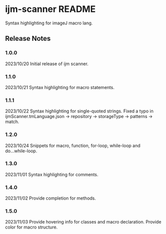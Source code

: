 # ijm-scanner README

Syntax highlighting for imageJ macro lang.

## Release Notes
### 1.0.0
2023/10/20
Initial release of ijm scanner.

### 1.1.0
2023/10/21
Syntax highlighting for macro statements.

### 1.1.1
2023/10/22
Syntax highlighting for single-quoted strings.
Fixed a typo in ijmScanner.tmLanguage.json -> repository -> storageType -> patterns -> match.

### 1.2.0
2023/10/24
Snippets for macro, function, for-loop, while-loop and do...while-loop.

### 1.3.0
2023/11/01
Syntax highlighting for comments.

### 1.4.0
2023/11/02
Provide completion for methods.

### 1.5.0
2023/11/03
Provide hovering info for classes and macro declaration.
Provide color for macro structure.